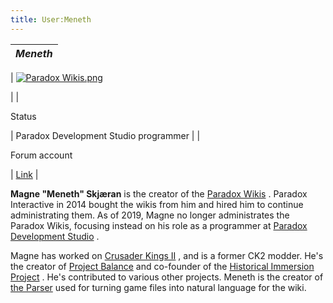 ```yaml
---
title: User:Meneth
---
```


| _Meneth_ |
| -------- |

|
[![Paradox Wikis.png](https://central.paradoxwikis.com/images/5/58/Paradox_Wikis.png)](/wiki/File:Paradox_Wikis.png)

|
|

Status

| Paradox Development Studio programmer |
|

Forum account

| [Link](http://forum.paradoxplaza.com/forum/index.php?members/Meneth.265499) |

**Magne "Meneth" Skjæran** is the creator of the [Paradox Wikis](https://paradoxwikis.com/ "paradoxwiki:") . Paradox Interactive in 2014 bought the wikis from him and hired him to continue administrating them. As of 2019, Magne no longer administrates the Paradox Wikis, focusing instead on his role as a programmer at [Paradox Development Studio](/wiki/index.php?title=Paradox&action=edit&redlink=1 "Paradox (page does not exist)") .

Magne has worked on [Crusader Kings II](https://ck2.paradoxwikis.com/Crusader_Kings_II_Wiki "ckii:Crusader Kings II Wiki") , and is a former CK2 modder. He's the creator of [Project Balance](https://ck2.paradoxwikis.com/Project_Balance "ckii:Project Balance") and co-founder of the [Historical Immersion Project](https://ck2.paradoxwikis.com/Historical_Immersion_Project "ckii:Historical Immersion Project") . He's contributed to various other projects. Meneth is the creator of [the Parser](/wiki/index.php?title=Hearts_of_Iron_2_Wiki:Parser&action=edit&redlink=1 "Hearts of Iron 2 Wiki:Parser (page does not exist)") used for turning game files into natural language for the wiki.

